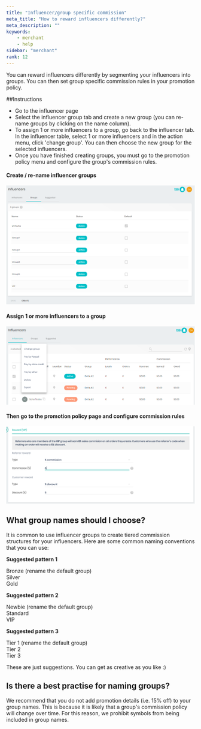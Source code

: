 ```yaml
---
title: "Influencer/group specific commission"
meta_title: "How to reward influencers differently?"
meta_description: ""
keywords:
    - merchant
    - help
sidebar: "merchant"
rank: 12
---
```


You can reward influencers differently by segmenting your influencers into groups. You can then set group specific commission rules in your promotion policy.

##Instructions

* Go to the influencer page
* Select the influencer group tab and create a new group (you can re-name groups by clicking on the name column).
* To assign 1 or more influencers to a group, go back to the influencer tab. In the influencer table, select 1 or more influencers and in the action menu, click 'change group'. You can then choose the new group for the selected influencers.
* Once you have finished creating groups, you must go to the promotion policy menu and configure the group's commission rules.

#### Create / re-name influencer groups

![](/images/merchant/create_ag.png)

#### Assign 1 or more influencers to a group

![](/images/merchant/change_ag.png)

#### Then go to the promotion policy page and configure commission rules

![](/images/merchant/2017-10-11-23-34-06.png)

## What group names should I choose?

It is common to use influencer groups to create tiered commission structures for your influencers. Here are some common naming conventions that you can use:

**Suggested pattern 1**

Bronze (rename the default group)  
Silver  
Gold

**Suggested pattern 2**

Newbie (rename the default group)  
Standard  
VIP

**Suggested pattern 3**

Tier 1 (rename the default group)  
Tier 2  
Tier 3

These are just suggestions. You can get as creative as you like :)

## Is there a best practise for naming groups?

We recommend that you do not add promotion details (i.e. 15% off) to your group names. This is because it is likely that a group's commission policy will change over time. For this reason, we prohibit symbols from being included in group names.